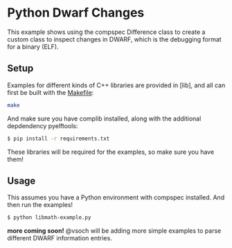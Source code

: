 # Python Dwarf Changes

This example shows using the compspec Difference class to create a custom
class to inspect changes in DWARF, which is the debugging format for a binary (ELF).

## Setup

Examples for different kinds of C++ libraries are provided in [lib], and all can 
first be built with the [Makefile](Makefile):

```bash
make
```

And make sure you have complib installed, along with the additional depdendency
pyelftools:

```bash
$ pip install -r requirements.txt
```

These libraries will be required for the examples, so make sure you have them!

## Usage

This assumes you have a Python environment with compspec installed.
And then run the examples!

```bash
$ python libmath-example.py
```

**more coming soon!** @vsoch will be adding more simple examples to parse different
DWARF information entries.
